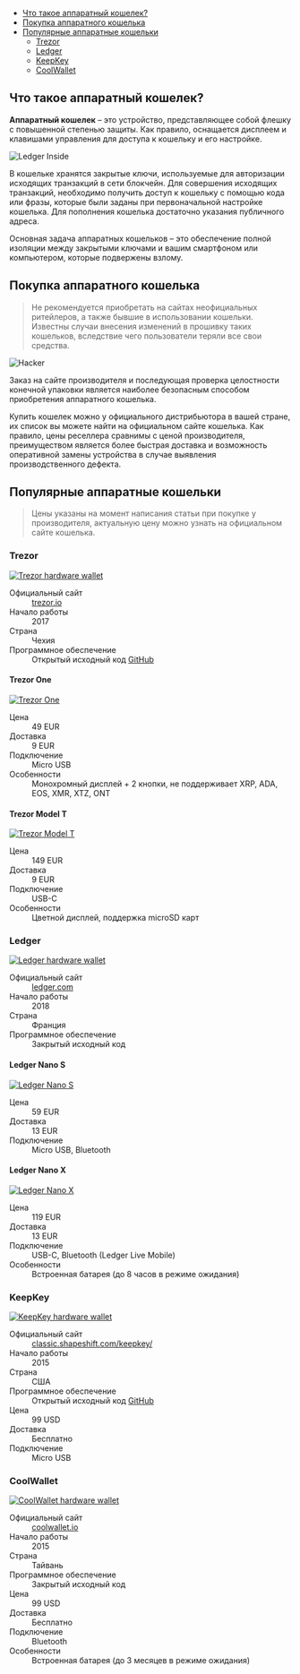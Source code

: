 <div class="contents p-3 pb-2 px-sm-5 pt-sm-4 pb-sm-3">

* [Что такое аппаратный кошелек?](#wallet)
* [Покупка аппаратного кошелька](#buy)
* [Популярные аппаратные кошельки](#popular)
    * [Trezor](#trezor)
    * [Ledger](#ledger)
    * [KeepKey](#keepkey)
    * [CoolWallet](#coolwallet)

</div>

<h2 id="wallet">Что такое аппаратный кошелек?</h2>

**Аппаратный кошелек** – это устройство, представляющее собой флешку с повышенной степенью защиты. Как правило, оснащается дисплеем и клавишами управления для доступа к кошельку и его настройке.

<p>
    <picture class="img-wrap" style="padding-bottom: calc(480/960*100%)">
        <source data-srcset="/public/images/hardware-wallets/ledger-inside.jpg 2x, /public/images/hardware-wallets/ledger-inside_sm.jpg 1x" media="(max-width: 768px)">
        <source data-srcset="/public/images/hardware-wallets/ledger-inside@2x.jpg 2x, /public/images/hardware-wallets/ledger-inside.jpg 1x">
        <img class="img-embed lazy" data-src="/public/images/hardware-wallets/ledger-inside.jpg" alt="Ledger Inside">
    </picture>
</p>

В кошельке хранятся закрытые ключи, используемые для авторизации исходящих транзакций в сети блокчейн. Для совершения исходящих транзакций, необходимо получить доступ к кошельку с помощью кода или фразы, которые были заданы при первоначальной настройке кошелька. Для пополнения кошелька достаточно указания публичного адреса.

Основная задача аппаратных кошельков – это обеспечение полной изоляции между закрытыми ключами и вашим смартфоном или компьютером, которые подвержены взлому.

<h2 id="buy">Покупка аппаратного кошелька</h2>

> Не рекомендуется приобретать на сайтах неофициальных ритейлеров, а также бывшие в использовании кошельки. Известны случаи внесения изменений в прошивку таких кошельков, вследствие чего пользователи теряли все свои средства.

<p>
    <picture class="img-wrap" style="padding-bottom: calc(480/960*100%)">
        <source data-srcset="/public/images/hardware-wallets/hacker.jpg 2x, /public/images/hardware-wallets/hacker_sm.jpg 1x" media="(max-width: 768px)">
        <source data-srcset="/public/images/hardware-wallets/hacker@2x.jpg 2x, /public/images/hardware-wallets/hacker.jpg 1x">
        <img class="img-embed lazy" data-src="/public/images/hardware-wallets/hacker.jpg" alt="Hacker">
    </picture>
</p>

Заказ на сайте производителя и последующая проверка целостности конечной упаковки является наиболее безопасным способом приобретения аппаратного кошелька.

Купить кошелек можно у официального дистрибьютора в вашей стране, их список вы можете найти на официальном сайте кошелька. Как правило, цены реселлера сравнимы с ценой производителя, преимуществом является более быстрая доставка и возможность оперативной замены устройства в случае выявления производственного дефекта.

<h2 id="popular">Популярные аппаратные кошельки</h2>

> Цены указаны на момент написания статьи при покупке у производителя, актуальную цену можно узнать на официальном сайте кошелька.

<h3 id="trezor">Trezor</h3>

<p>
    <a href="https://trezor.io/?offer_id=12&aff_id=5639" class="img-ext-link" data-link-text="Открыть trezor.io в новой вкладке" target="_blank" rel="noopener noreferrer">
        <picture class="img-wrap" style="padding-bottom: calc(480/960*100%)">
            <source data-srcset="/public/images/hardware-wallets/trezor.jpg 2x, /public/images/hardware-wallets/trezor_sm.jpg 1x" media="(max-width: 768px)">
            <source data-srcset="/public/images/hardware-wallets/trezor@2x.jpg 2x, /public/images/hardware-wallets/trezor.jpg 1x">
            <img class="img-embed lazy" data-src="/public/images/hardware-wallets/trezor.jpg" alt="Trezor hardware wallet">
        </picture>
    </a>
</p>

<dl class="row">
    <dt class="col-sm-4 col-xl-5">Официальный сайт</dt>
    <dd class="col-sm-8 col-xl-7">
        <a href="https://trezor.io/?offer_id=12&aff_id=5639" class="ext" target="_blank" rel="noopener noreferrer">trezor.io</a>
    </dd>
    <dt class="col-sm-4 col-xl-5">Начало работы</dt>
    <dd class="col-sm-8 col-xl-7">2017</dd>
    <dt class="col-sm-4 col-xl-5">Страна</dt>
    <dd class="col-sm-8 col-xl-7">Чехия</dd>
    <dt class="col-sm-4 col-xl-5">Программное обеспечение</dt>
    <dd class="col-sm-8 col-xl-7">
        Открытый исходный код <a href="https://github.com/trezor/trezor-firmware" class="ext" target="_blank" rel="noopener noreferrer">GitHub</a>
    </dd>
</dl>

<div class="row">
<div class="col-md-6">

<h4 class="text-center">Trezor One</h4>

<p>
    <a href="https://shop.trezor.io/product/trezor-one-black?offer_id=35&aff_id=5639" class="img-ext-link" data-link-text="Открыть shop.trezor.io в новой вкладке" target="_blank" rel="noopener noreferrer">
        <picture class="img-wrap" style="padding-bottom: calc(480/960*100%)">
            <source data-srcset="/public/images/hardware-wallets/trezor-model-one.jpg 2x, /public/images/hardware-wallets/trezor-model-one_sm.jpg 1x">
            <img class="img-embed lazy" data-src="/public/images/hardware-wallets/trezor-model-one_sm.jpg" alt="Trezor One">
        </picture>
    </a>
</p>
<dl class="row">
    <dt class="col-sm-3 col-md-4 col-xl-5">Цена</dt>
    <dd class="col-sm-9 col-md-8 col-xl-7">49 EUR</dd>
    <dt class="col-sm-3 col-md-4 col-xl-5">Доставка</dt>
    <dd class="col-sm-9 col-md-8 col-xl-7">9 EUR</dd>
    <dt class="col-sm-3 col-md-4 col-xl-5">Подключение</dt>
    <dd class="col-sm-9 col-md-8 col-xl-7">Micro USB</dd>
    <dt class="col-sm-3 col-md-4 col-xl-5">Особенности</dt>
    <dd class="col-sm-9 col-md-8 col-xl-7">Монохромный дисплей + 2&nbsp;кнопки, не поддерживает XRP, ADA, EOS, XMR, XTZ, ONT</dd>
</dl>
</div>
<div class="col-md-6">

<h4 class="text-center">Trezor Model T</h4>

<p>
    <a href="https://shop.trezor.io/product/trezor-model-t?offer_id=15&aff_id=5639" class="img-ext-link" data-link-text="Открыть shop.trezor.io в новой вкладке" target="_blank" rel="noopener noreferrer">
        <picture class="img-wrap" style="padding-bottom: calc(480/960*100%)">
            <source data-srcset="/public/images/hardware-wallets/trezor-model-t.jpg 2x, /public/images/hardware-wallets/trezor-model-t_sm.jpg 1x">
            <img class="img-embed lazy" data-src="/public/images/hardware-wallets/trezor-model-t_sm.jpg" alt="Trezor Model T">
        </picture>
    </a>
</p>
<dl class="row">
    <dt class="col-sm-3 col-md-4 col-xl-5">Цена</dt>
    <dd class="col-sm-9 col-md-8 col-xl-7">149 EUR</dd>
    <dt class="col-sm-3 col-md-4 col-xl-5">Доставка</dt>
    <dd class="col-sm-9 col-md-8 col-xl-7">9 EUR</dd>
    <dt class="col-sm-3 col-md-4 col-xl-5">Подключение</dt>
    <dd class="col-sm-9 col-md-8 col-xl-7">USB-C</dd>
    <dt class="col-sm-3 col-md-4 col-xl-5">Особенности</dt>
    <dd class="col-sm-9 col-md-8 col-xl-7">Цветной дисплей, поддержка microSD карт</dd>
</dl>
</div>
</div>

<h3 id="ledger">Ledger</h3>

<p>
    <a href="https://shop.ledger.com?r=73a55febf9b7" class="img-ext-link" data-link-text="Открыть ledger.com в новой вкладке" target="_blank" rel="noopener noreferrer">
        <picture class="img-wrap" style="padding-bottom: calc(480/960*100%)">
            <source data-srcset="/public/images/hardware-wallets/ledger.jpg 2x, /public/images/hardware-wallets/ledger_sm.jpg 1x" media="(max-width: 768px)">
            <source data-srcset="/public/images/hardware-wallets/ledger@2x.jpg 2x, /public/images/hardware-wallets/ledger.jpg 1x">
            <img class="img-embed lazy" data-src="/public/images/hardware-wallets/ledger.jpg" alt="Ledger hardware wallet">
        </picture>
    </a>
</p>

<dl class="row">
    <dt class="col-sm-4 col-xl-5">Официальный сайт</dt>
    <dd class="col-sm-8 col-xl-7">
        <a href="https://shop.ledger.com?r=73a55febf9b7" class="ext" target="_blank" rel="noopener noreferrer">ledger.com</a>
    </dd>
    <dt class="col-sm-4 col-xl-5">Начало работы</dt>
    <dd class="col-sm-8 col-xl-7">2018</dd>
    <dt class="col-sm-4 col-xl-5">Страна</dt>
    <dd class="col-sm-8 col-xl-7">Франция</dd>
    <dt class="col-sm-4 col-xl-5">Программное обеспечение</dt>
    <dd class="col-sm-8 col-xl-7">Закрытый исходный код</dd>
</dl>

<div class="row">
<div class="col-md-6">

<h4 class="text-center">Ledger Nano S</h4>

<p>
    <a href="https://shop.ledger.com/products/ledger-nano-s?r=73a55febf9b7" class="img-ext-link" data-link-text="Открыть shop.ledger.com в новой вкладке" target="_blank" rel="noopener noreferrer">
        <picture class="img-wrap" style="padding-bottom: calc(480/960*100%)">
            <source data-srcset="/public/images/hardware-wallets/ledger-nano-s.jpg 2x, /public/images/hardware-wallets/ledger-nano-s_sm.jpg 1x">
            <img class="img-embed lazy" data-src="/public/images/hardware-wallets/ledger-nano-s_sm.jpg" alt="Ledger Nano S">
        </picture>
    </a>
</p>
<dl class="row">
    <dt class="col-sm-3 col-md-4 col-xl-5">Цена</dt>
    <dd class="col-sm-9 col-md-8 col-xl-7">59 EUR</dd>
    <dt class="col-sm-3 col-md-4 col-xl-5">Доставка</dt>
    <dd class="col-sm-9 col-md-8 col-xl-7">13 EUR</dd>
    <dt class="col-sm-3 col-md-4 col-xl-5">Подключение</dt>
    <dd class="col-sm-9 col-md-8 col-xl-7">Micro USB, Bluetooth</dd>
</dl>
</div>
<div class="col-md-6">
    
<h4 class="text-center">Ledger Nano X</h4>

<p>
    <a href="https://shop.ledger.com/products/ledger-nano-x?r=73a55febf9b7" class="img-ext-link" data-link-text="Открыть shop.ledger.com в новой вкладке" target="_blank" rel="noopener noreferrer">
        <picture class="img-wrap" style="padding-bottom: calc(480/960*100%)">
            <source data-srcset="/public/images/hardware-wallets/ledger-nano-x.jpg 2x, /public/images/hardware-wallets/ledger-nano-x_sm.jpg 1x">
            <img class="img-embed lazy" data-src="/public/images/hardware-wallets/ledger-nano-x_sm.jpg" alt="Ledger Nano X">
        </picture>
    </a>
</p>
<dl class="row">
    <dt class="col-sm-3 col-md-4 col-xl-5">Цена</dt>
    <dd class="col-sm-9 col-md-8 col-xl-7">119 EUR</dd>
    <dt class="col-sm-3 col-md-4 col-xl-5">Доставка</dt>
    <dd class="col-sm-9 col-md-8 col-xl-7">13 EUR</dd>
    <dt class="col-sm-3 col-md-4 col-xl-5">Подключение</dt>
    <dd class="col-sm-9 col-md-8 col-xl-7">USB-C, Bluetooth (Ledger Live Mobile)</dd>
    <dt class="col-sm-3 col-md-4 col-xl-5">Особенности</dt>
    <dd class="col-sm-9 col-md-8 col-xl-7">Встроенная батарея (до 8 часов в режиме ожидания)</dd>
</dl>
</div>
</div>

<h3 id="keepkey">KeepKey</h3>

<p>
    <a href="https://lddy.no/srzs" class="img-ext-link" data-link-text="Открыть classic.shapeshift.com/keepkey в новой вкладке" target="_blank" rel="noopener noreferrer">
        <picture class="img-wrap" style="padding-bottom: calc(480/960*100%)">
            <source data-srcset="/public/images/hardware-wallets/keepkey.jpg 2x, /public/images/hardware-wallets/keepkey_sm.jpg 1x" media="(max-width: 768px)">
            <source data-srcset="/public/images/hardware-wallets/keepkey@2x.jpg 2x, /public/images/hardware-wallets/keepkey.jpg 1x">
            <img class="img-embed lazy" data-src="/public/images/hardware-wallets/keepkey.jpg" alt="KeepKey hardware wallet">
        </picture>
    </a>
</p>

<dl class="row">
    <dt class="col-sm-4 col-xl-5">Официальный сайт</dt>
    <dd class="col-sm-8 col-xl-7">
        <a href="https://lddy.no/srzs" class="ext" target="_blank" rel="noopener noreferrer">classic.shapeshift.com/keepkey/</a>
    </dd>
    <dt class="col-sm-4 col-xl-5">Начало работы</dt>
    <dd class="col-sm-8 col-xl-7">2015</dd>
    <dt class="col-sm-4 col-xl-5">Страна</dt>
    <dd class="col-sm-8 col-xl-7">США</dd>
    <dt class="col-sm-4 col-xl-5">Программное обеспечение</dt>
    <dd class="col-sm-8 col-xl-7">
        Открытый исходный код <a href="https://github.com/keepkey/keepkey-firmware" class="ext" target="_blank" rel="noopener noreferrer">GitHub</a>
    </dd>
    <dt class="col-sm-4 col-xl-5">Цена</dt>
    <dd class="col-sm-8 col-xl-7">99 USD</dd>
    <dt class="col-sm-4 col-xl-5">Доставка</dt>
    <dd class="col-sm-8 col-xl-7">Бесплатно</dd>
    <dt class="col-sm-4 col-xl-5">Подключение</dt>
    <dd class="col-sm-8 col-xl-7">Micro USB</dd>
</dl>

<h3 id="coolwallet">CoolWallet</h3>

<p>
    <a href="https://coolwallet.io/product/coolwallet/?ref=blogcrypto" class="img-ext-link" data-link-text="Открыть coolwallet.io в новой вкладке" target="_blank" rel="noopener noreferrer">
        <picture class="img-wrap" style="padding-bottom: calc(480/960*100%)">
            <source data-srcset="/public/images/hardware-wallets/coolwallet.jpg 2x, /public/images/hardware-wallets/coolwallet_sm.jpg 1x" media="(max-width: 768px)">
            <source data-srcset="/public/images/hardware-wallets/coolwallet@2x.jpg 2x, /public/images/hardware-wallets/coolwallet.jpg 1x">
            <img class="img-embed lazy" data-src="/public/images/hardware-wallets/coolwallet.jpg" alt="CoolWallet hardware wallet">
        </picture>
    </a>
</p>

<dl class="row">
    <dt class="col-sm-4 col-xl-5">Официальный сайт</dt>
    <dd class="col-sm-8 col-xl-7">
        <a href="https://www.coolwallet.io/?ref=blogcrypto" class="ext" target="_blank" rel="noopener noreferrer">coolwallet.io</a>
    </dd>
    <dt class="col-sm-4 col-xl-5">Начало работы</dt>
    <dd class="col-sm-8 col-xl-7">2015</dd>
    <dt class="col-sm-4 col-xl-5">Страна</dt>
    <dd class="col-sm-8 col-xl-7">Тайвань</dd>
    <dt class="col-sm-4 col-xl-5">Программное обеспечение</dt>
    <dd class="col-sm-8 col-xl-7">Закрытый исходный код</dd>
    <dt class="col-sm-4 col-xl-5">Цена</dt>
    <dd class="col-sm-8 col-xl-7">99 USD</dd>
    <dt class="col-sm-4 col-xl-5">Доставка</dt>
    <dd class="col-sm-8 col-xl-7">Бесплатно</dd>
    <dt class="col-sm-4 col-xl-5">Подключение</dt>
    <dd class="col-sm-8 col-xl-7">Bluetooth</dd>
    <dt class="col-sm-3 col-md-4 col-xl-5">Особенности</dt>
    <dd class="col-sm-9 col-md-8 col-xl-7">Встроенная батарея (до 3 месяцев в режиме ожидания)</dd>
</dl>
